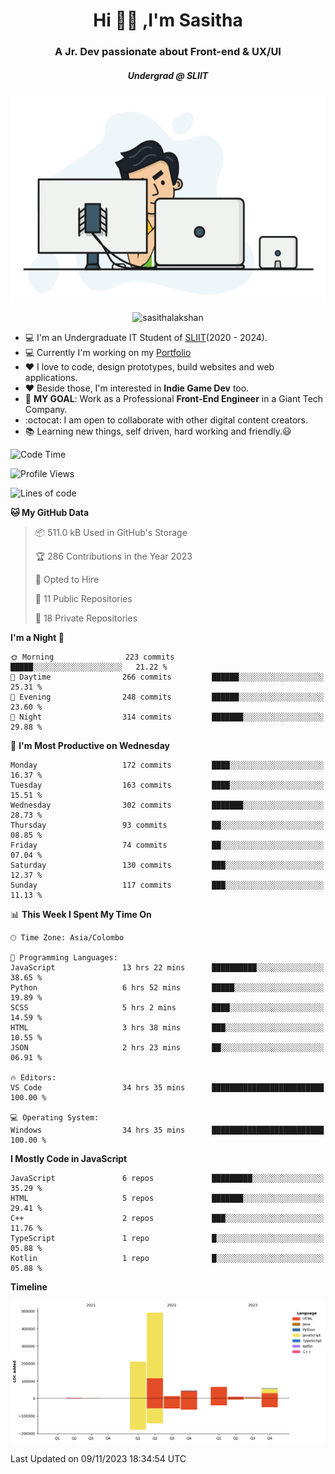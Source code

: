 
<h1 align="center">Hi 🙋‍♂️ ,I'm Sasitha</h1>
<h3 align="center">A Jr. Dev passionate about Front-end & UX/UI</h3>

<i><h5 align="center">Undergrad @ SLIIT</h5></i>

<p align="center">
  <img width="540" height="330" src="https://github.com/SasithaLakshan/SasithaLakshan/blob/main/dev.gif">
</p>
<p align="center"> <img src="https://komarev.com/ghpvc/?username=sasithalakshan&label=Profile%20views&color=0e75b6&style=flat" alt="sasithalakshan" /> </p>

- :computer: I'm an Undergraduate IT Student of [SLIIT](https://www.sliit.lk)(2020 - 2024).
- :computer: Currently I'm working on my <a href="https://SasithaLakshan.github.io" target="_blank">Portfolio</a>
- :heart: I love to code, design prototypes, build websites and web applications.
- :heart: Beside those, I'm interested in **Indie Game Dev** too.
- :electric_plug: **MY GOAL**: Work as a Professional **Front-End Engineer** in a Giant Tech Company.
- :octocat: I am open to collaborate with other digital content creators.
- :books: Learning new things, self driven, hard working and friendly.:smiley:
  
<!-- <h3 align="left">Tech Stack I'm Using</h3> -->

<!--START_SECTION:waka-->
![Code Time](http://img.shields.io/badge/Code%20Time-549%20hrs%2057%20mins-blue)

![Profile Views](http://img.shields.io/badge/Profile%20Views-0-blue)

![Lines of code](https://img.shields.io/badge/From%20Hello%20World%20I%27ve%20Written-902.1%20thousand%20lines%20of%20code-blue)

**🐱 My GitHub Data** 

> 📦 511.0 kB Used in GitHub's Storage 
 > 
> 🏆 286 Contributions in the Year 2023
 > 
> 💼 Opted to Hire
 > 
> 📜 11 Public Repositories 
 > 
> 🔑 18 Private Repositories 
 > 
**I'm a Night 🦉** 

```text
🌞 Morning                223 commits         █████░░░░░░░░░░░░░░░░░░░░   21.22 % 
🌆 Daytime                266 commits         ██████░░░░░░░░░░░░░░░░░░░   25.31 % 
🌃 Evening                248 commits         ██████░░░░░░░░░░░░░░░░░░░   23.60 % 
🌙 Night                  314 commits         ███████░░░░░░░░░░░░░░░░░░   29.88 % 
```
📅 **I'm Most Productive on Wednesday** 

```text
Monday                   172 commits         ████░░░░░░░░░░░░░░░░░░░░░   16.37 % 
Tuesday                  163 commits         ████░░░░░░░░░░░░░░░░░░░░░   15.51 % 
Wednesday                302 commits         ███████░░░░░░░░░░░░░░░░░░   28.73 % 
Thursday                 93 commits          ██░░░░░░░░░░░░░░░░░░░░░░░   08.85 % 
Friday                   74 commits          ██░░░░░░░░░░░░░░░░░░░░░░░   07.04 % 
Saturday                 130 commits         ███░░░░░░░░░░░░░░░░░░░░░░   12.37 % 
Sunday                   117 commits         ███░░░░░░░░░░░░░░░░░░░░░░   11.13 % 
```


📊 **This Week I Spent My Time On** 

```text
🕑︎ Time Zone: Asia/Colombo

💬 Programming Languages: 
JavaScript               13 hrs 22 mins      ██████████░░░░░░░░░░░░░░░   38.65 % 
Python                   6 hrs 52 mins       █████░░░░░░░░░░░░░░░░░░░░   19.89 % 
SCSS                     5 hrs 2 mins        ████░░░░░░░░░░░░░░░░░░░░░   14.59 % 
HTML                     3 hrs 38 mins       ███░░░░░░░░░░░░░░░░░░░░░░   10.55 % 
JSON                     2 hrs 23 mins       ██░░░░░░░░░░░░░░░░░░░░░░░   06.91 % 

🔥 Editors: 
VS Code                  34 hrs 35 mins      █████████████████████████   100.00 % 

💻 Operating System: 
Windows                  34 hrs 35 mins      █████████████████████████   100.00 % 
```

**I Mostly Code in JavaScript** 

```text
JavaScript               6 repos             █████████░░░░░░░░░░░░░░░░   35.29 % 
HTML                     5 repos             ███████░░░░░░░░░░░░░░░░░░   29.41 % 
C++                      2 repos             ███░░░░░░░░░░░░░░░░░░░░░░   11.76 % 
TypeScript               1 repo              █░░░░░░░░░░░░░░░░░░░░░░░░   05.88 % 
Kotlin                   1 repo              █░░░░░░░░░░░░░░░░░░░░░░░░   05.88 % 
```



**Timeline**

![Lines of Code chart](https://raw.githubusercontent.com/SasithaLakshan/SasithaLakshan/main/assets/bar_graph.png)


 Last Updated on 09/11/2023 18:34:54 UTC
<!--END_SECTION:waka-->

